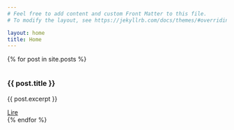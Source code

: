 ```yaml
---
# Feel free to add content and custom Front Matter to this file.
# To modify the layout, see https://jekyllrb.com/docs/themes/#overriding-theme-defaults

layout: home
title: Home
---
```


{% for post in site.posts %}
<!-- START: Image Slider -->
<div class="nk-image-slider" data-autoplay="0000">
    <div class="nk-image-slider-item">
        <img src="{{ site.baseurl }}/{{post.image}}" alt="" class="nk-image-slider-img">
        <div class="nk-image-slider-content">
            <h3 class="h4">{{ post.title }}</h3>
            <p class="text-white">{{ post.excerpt }}</p>
            <a href="{{ post.url }}" class="nk-btn nk-btn-rounded nk-btn-color-white nk-btn-hover-color-main-1">Lire</a>
        </div>
    </div>
</div>
{% endfor %}

